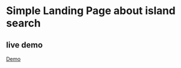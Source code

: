 # Simple Landing Page about island search

## live demo 
<a href="mfebriann.github.io/Find-Island/">Demo </a>
